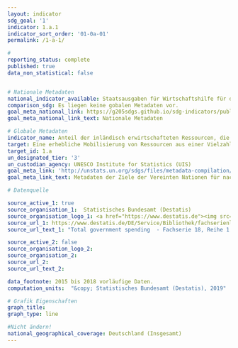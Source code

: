 ```yaml
---
layout: indicator
sdg_goal: '1'
indicator: 1.a.1
indicator_sort_order: '01-0a-01'
permalink: /1-a-1/

#
reporting_status: complete
published: true
data_non_statistical: false


# Nationale Metadaten
national_indicator_available: Staatsausgaben für Wirtschaftshilfe für das Ausland (COFOG Gruppe 01.2)
comparison_sdg: Es liegen keine gobalen Metadaten vor.
goal_meta_national_link: https://g205sdgs.github.io/sdg-indicators/public/MetaDe/1.a.1.pdf
goal_meta_national_link_text: Nationale Metadaten

# Globale Metadaten
indicator_name: Anteil der inländisch erwirtschafteten Ressourcen, die von der Regierung direkt für Programme zur Armutsbekämpfung bereitgestellt werden
target: Eine erhebliche Mobilisierung von Ressourcen aus einer Vielzahl von Quellen gewährleisten, einschließlich durch verbesserte Entwicklungszusammenarbeit, um den Entwicklungsländern und insbesondere den am wenigsten entwickelten Ländern ausreichende und berechenbare Mittel für die Umsetzung von Programmen und Politiken zur Beendigung der Armut in all ihren Dimensionen bereitzustellen
target_id: 1.a
un_designated_tier: '3'
un_custodian_agency: UNESCO Institute for Statistics (UIS)
goal_meta_link: 'http://unstats.un.org/sdgs/files/metadata-compilation/Metadata-Goal-1.pdf'
goal_meta_link_text: Metadaten der Ziele der Vereinten Nationen für nachhaltige Entwicklung

# Datenquelle

source_active_1: true
source_organisation_1:  Statistisches Bundesamt (Destatis)
source_organisation_logo_1: <a href="https://www.destatis.de"><img src="https://g205sdgs.github.io/sdg-indicators/public/logos/destatis.png" alt="Logo Destatis" /></a>
source_url_1: https://www.destatis.de/DE/Service/Bibliothek/fachserienliste-artikel.html
source_url_text_1: "Total government spending  - Fachserie 18, Reihe 1.4<br>Government spending on foreign economic aid  - Fachserie 18, Reihe 1.4"

source_active_2: false
source_organisation_logo_2:
source_organisation_2:
source_url_2:
source_url_text_2:

data_footnote: 2015 bis 2018 vorläufige Daten.
computation_units:  "&copy; Statistisches Bundesamt (Destatis), 2019"

# Grafik Eigenschaften
graph_title:
graph_type: line

#Nicht ändern!
national_geographical_coverage: Deutschland (Insgesamt)
---
```

